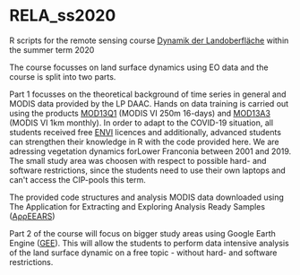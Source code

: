 # RELA_ss2020
R scripts for the remote sensing course <a href="https://wuestudy.zv.uni-wuerzburg.de:443/qisserver/pages/startFlow.xhtml?_flowId=detailView-flow&unitId=112146&periodId=288&navigationPosition=studiesOffered,courseoverviewShow">Dynamik der Landoberfläche</a> within the summer term 2020

The course focusses on land surface dynamics using EO data and the course is split into two parts. 

Part 1 focusses on the theoretical background of time series in general and MODIS data provided by the LP DAAC. Hands on data training is carried out using the products <a href="https://lpdaac.usgs.gov/products/mod13q1v006/">MOD13Q1</a> (MODIS VI 250m 16-days) and <a href="https://lpdaac.usgs.gov/products/mod13a3v006/">MOD13A3</a> (MODIS VI 1km monthly). 
In order to adapt to the COVID-19 situation, all students received free <a href="https://www.harrisgeospatial.com/Software-Technology/ENVIENVI">ENVI</a> licences and additionally, advanced students can strengthen their knowledge in R with the code provided here. We are adressing vegetation dynamics forLower Franconia between 2001 and 2019. The small study area was choosen with respect to possible hard- and software restrictions, since the students need to use their own laptops and can't access the CIP-pools this term. 

The provided code structures and analysis MODIS data downloaded using The Application for Extracting and Exploring Analysis Ready Samples (<a href="https://lpdaac.usgs.gov/tools/appeears/">AρρEEARS</a>)

Part 2 of the course will focus on bigger study areas using Google Earth Engine (<a href="https://earthengine.google.com/">GEE</a>). This will allow the students to perform data intensive analysis of the land surface dynamic on a free topic - without hard- and software restrictions.  

